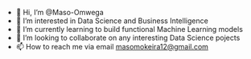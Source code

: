 - 👋 Hi, I’m @Maso-Omwega
- 👀 I’m interested in Data Science and Business Intelligence
- 🌱 I’m currently learning to build functional Machine Learning models
- 💞️ I’m looking to collaborate on any interesting Data Science pojects
- 📫 How to reach me via email masomokeira12@gmail.com


